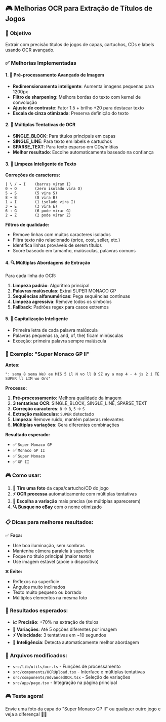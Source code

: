 ## 🎮 Melhorias OCR para Extração de Títulos de Jogos

### 🎯 **Objetivo**

Extrair com precisão títulos de jogos de capas, cartuchos, CDs e labels usando OCR avançado.

### ✅ **Melhorias Implementadas**

#### 1. **🔧 Pré-processamento Avançado de Imagem**

- **Redimensionamento inteligente**: Aumenta imagens pequenas para 1200px
- **Filtro de sharpening**: Melhora bordas do texto com kernel de convolução
- **Ajuste de contraste**: Fator 1.5 + brilho +20 para destacar texto
- **Escala de cinza otimizada**: Preserva definição do texto

#### 2. **🎯 Múltiplas Tentativas de OCR**

- **SINGLE_BLOCK**: Para títulos principais em capas
- **SINGLE_LINE**: Para texto em labels e cartuchos
- **SPARSE_TEXT**: Para texto esparso em CDs/mídias
- **Melhor resultado**: Escolhe automaticamente baseado na confiança

#### 3. **🧠 Limpeza Inteligente de Texto**

**Correções de caracteres:**

```
| \ / → I    (barras viram I)
0 → O        (zero isolado vira O)
5 → S        (5 vira S)
8 → B        (8 vira B)
1 → I        (1 isolado vira I)
3 → E        (3 vira E)
6 → G        (6 pode virar G)
2 → Z        (2 pode virar Z)
```

**Filtros de qualidade:**

- Remove linhas com muitos caracteres isolados
- Filtra texto não relacionado (price, cost, seller, etc.)
- Identifica linhas prováveis de serem títulos
- Score baseado em tamanho, maiúsculas, palavras comuns

#### 4. **🔍 Múltiplas Abordagens de Extração**

Para cada linha do OCR:

1. **Limpeza padrão**: Algoritmo principal
2. **Palavras maiúsculas**: Extrai SUPER MONACO GP
3. **Sequências alfanuméricas**: Pega sequências contínuas
4. **Limpeza agressiva**: Remove todos os símbolos
5. **Fallback**: Padrões regex para casos extremos

#### 5. **🎨 Capitalização Inteligente**

- Primeira letra de cada palavra maiúscula
- Palavras pequenas (a, and, of, the) ficam minúsculas
- Exceção: primeira palavra sempre maiúscula

### 🔄 **Exemplo: "Super Monaco GP II"**

**Antes:**

```
": sema 8 sema We) ee MIS 5 Ll N vo ll B SZ ay a map 4 - 4 js 2 i TE SUPER ll LIM wo Ors"
```

**Processo:**

1. **Pré-processamento**: Melhora qualidade da imagem
2. **3 tentativas OCR**: SINGLE_BLOCK, SINGLE_LINE, SPARSE_TEXT
3. **Correção caracteres**: `8` → `B`, `5` → `S`
4. **Extração maiúsculas**: `SUPER` detectado
5. **Limpeza**: Remove ruído, mantém palavras relevantes
6. **Múltiplas variações**: Gera diferentes combinações

**Resultado esperado:**

- ✅ `Super Monaco GP`
- ✅ `Monaco GP II`
- ✅ `Super Monaco`
- ✅ `GP II`

### 🎮 **Como usar:**

1. **📸 Tire uma foto** da capa/cartucho/CD do jogo
2. **⚡ OCR processa** automaticamente com múltiplas tentativas
3. **🎯 Escolha a variação** mais precisa (se múltiplas aparecerem)
4. **🔍 Busque no eBay** com o nome otimizado

### 📋 **Dicas para melhores resultados:**

✅ **Faça:**

- Use boa iluminação, sem sombras
- Mantenha câmera paralela à superfície
- Foque no título principal (maior texto)
- Use imagem estável (apoie o dispositivo)

❌ **Evite:**

- Reflexos na superfície
- Ângulos muito inclinados
- Texto muito pequeno ou borrado
- Múltiplos elementos na mesma foto

### 🚀 **Resultados esperados:**

- **📈 Precisão**: +70% na extração de títulos
- **🎯 Variações**: Até 5 opções diferentes por imagem
- **⚡ Velocidade**: 3 tentativas em ~10 segundos
- **🧠 Inteligência**: Detecta automaticamente melhor abordagem

### 🔧 **Arquivos modificados:**

- `src/lib/utils/ocr.ts` - Funções de processamento
- `src/components/OCRUpload.tsx` - Interface e múltiplas tentativas
- `src/components/AdvancedOCR.tsx` - Seleção de variações
- `src/app/page.tsx` - Integração na página principal

### 🎮 **Teste agora!**

Envie uma foto da capa do "Super Monaco GP II" ou qualquer outro jogo e veja a diferença! 📸✨
